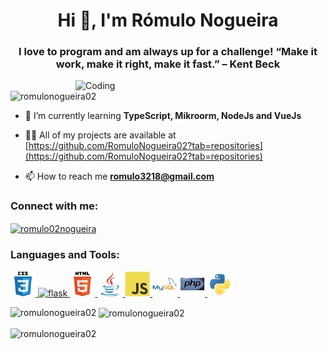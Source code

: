 <h1 align="center">Hi 👋, I'm Rómulo Nogueira</h1>
<h3 align="center">I love to program and am always up for a challenge! “Make it work, make it right, make it fast.” – Kent Beck</h3>
<img align="right" alt="Coding" width="400" src="https://cdn.dribbble.com/users/1162077/screenshots/3848914/programmer.gif"/>

<p align="left"> <img src="https://komarev.com/ghpvc/?username=romulonogueira02&label=Profile%20views&color=0e75b6&style=flat" alt="romulonogueira02" /> </p>

- 🌱 I’m currently learning **TypeScript, Mikroorm, NodeJs and VueJs**

- 👨‍💻 All of my projects are available at [https://github.com/RomuloNogueira02?tab=repositories](https://github.com/RomuloNogueira02?tab=repositories)

- 📫 How to reach me **romulo3218@gmail.com**

<h3 align="left">Connect with me:</h3>
<p align="left">
<a href="https://linkedin.com/in/romulo02nogueira" target="blank"><img align="center" src="https://raw.githubusercontent.com/rahuldkjain/github-profile-readme-generator/master/src/images/icons/Social/linked-in-alt.svg" alt="romulo02nogueira" height="30" width="40" /></a>
</p>

<h3 align="left">Languages and Tools:</h3>
<p align="left"> <a href="https://www.w3schools.com/css/" target="_blank" rel="noreferrer"> <img src="https://raw.githubusercontent.com/devicons/devicon/master/icons/css3/css3-original-wordmark.svg" alt="css3" width="40" height="40"/> </a> <a href="https://flask.palletsprojects.com/" target="_blank" rel="noreferrer"> <img src="https://www.vectorlogo.zone/logos/pocoo_flask/pocoo_flask-icon.svg" alt="flask" width="40" height="40"/> </a> <a href="https://www.w3.org/html/" target="_blank" rel="noreferrer"> <img src="https://raw.githubusercontent.com/devicons/devicon/master/icons/html5/html5-original-wordmark.svg" alt="html5" width="40" height="40"/> </a> <a href="https://www.java.com" target="_blank" rel="noreferrer"> <img src="https://raw.githubusercontent.com/devicons/devicon/master/icons/java/java-original.svg" alt="java" width="40" height="40"/> </a> <a href="https://developer.mozilla.org/en-US/docs/Web/JavaScript" target="_blank" rel="noreferrer"> <img src="https://raw.githubusercontent.com/devicons/devicon/master/icons/javascript/javascript-original.svg" alt="javascript" width="40" height="40"/> </a> <a href="https://www.mysql.com/" target="_blank" rel="noreferrer"> <img src="https://raw.githubusercontent.com/devicons/devicon/master/icons/mysql/mysql-original-wordmark.svg" alt="mysql" width="40" height="40"/> </a> <a href="https://www.php.net" target="_blank" rel="noreferrer"> <img src="https://raw.githubusercontent.com/devicons/devicon/master/icons/php/php-original.svg" alt="php" width="40" height="40"/> </a> <a href="https://www.python.org" target="_blank" rel="noreferrer"> <img src="https://raw.githubusercontent.com/devicons/devicon/master/icons/python/python-original.svg" alt="python" width="40" height="40"/> </a> </p>

<p><img align="left" src="https://github-readme-stats.vercel.app/api/top-langs?username=romulonogueira02&show_icons=true&locale=en&layout=compact" alt="romulonogueira02" /></p>

<p>&nbsp;<img align="center" src="https://github-readme-stats.vercel.app/api?username=romulonogueira02&show_icons=true&locale=en" alt="romulonogueira02" /></p>

<p><img align="center" src="https://github-readme-streak-stats.herokuapp.com/?user=romulonogueira02&" alt="romulonogueira02" /></p>

